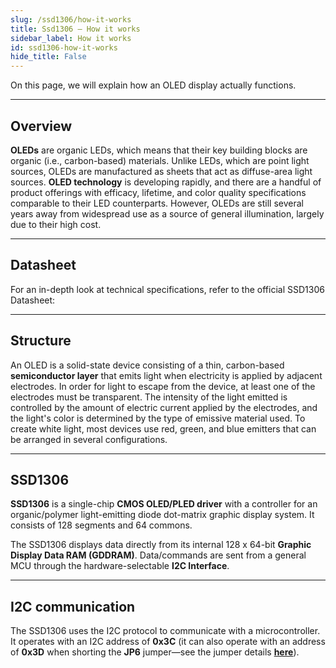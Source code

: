 ```yaml
---
slug: /ssd1306/how-it-works 
title: Ssd1306 – How it works
sidebar_label: How it works
id: ssd1306-how-it-works 
hide_title: False
---  
```


On this page, we will explain how an OLED display actually functions.

---

## Overview
**OLEDs** are organic LEDs, which means that their key building blocks are organic (i.e., carbon-based) materials. Unlike LEDs, which are point light sources, OLEDs are manufactured as sheets that act as diffuse-area light sources. **OLED technology** is developing rapidly, and there are a handful of product offerings with efficacy, lifetime, and color quality specifications comparable to their LED counterparts. However, OLEDs are still several years away from widespread use as a source of general illumination, largely due to their high cost.

---

## Datasheet

For an in-depth look at technical specifications, refer to the official SSD1306 Datasheet:  

<QuickLink  
  title="SSD1306 Datasheet"  
  description="Detailed technical documentation for the SSD1306 display"  
  url="soldered.com/productdata/2022/03/Soldered_SSD1315_datasheet.pdf"  
/>  

---

## Structure
An OLED is a solid-state device consisting of a thin, carbon-based **semiconductor layer** that emits light when electricity is applied by adjacent electrodes. In order for light to escape from the device, at least one of the electrodes must be transparent. The intensity of the light emitted is controlled by the amount of electric current applied by the electrodes, and the light's color is determined by the type of emissive material used. To create white light, most devices use red, green, and blue emitters that can be arranged in several configurations.

<CenteredImage src="/img/ssd1306/333100_structure.jpg" alt="Structure of OLED display" caption="Structure of OLED display" width="500px" />

---

## SSD1306

**SSD1306** is a single-chip **CMOS OLED/PLED driver** with a controller for an organic/polymer light-emitting diode dot-matrix graphic display system. It consists of 128 segments and 64 commons. 

The SSD1306 displays data directly from its internal 128 x 64-bit **Graphic Display Data RAM (GDDRAM)**. Data/commands are sent from a general MCU through the hardware-selectable **I2C Interface**.


---

## I2C communication

The SSD1306 uses the I2C protocol to communicate with a microcontroller. It operates with an I2C address of **0x3C** (it can also operate with an address of **0x3D** when shorting the **JP6** jumper—see the jumper details [**here**](/ssd1306/hardware#jumper-details)).